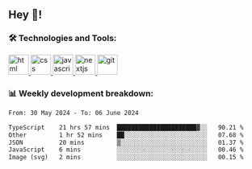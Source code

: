 ## Hey 👋!

###  🛠 Technologies and Tools:
 
 <a href="https://developer.mozilla.org/en-US/docs/Web/HTML" target="_blank"> <img src="https://www.vectorlogo.zone/logos/w3_html5/w3_html5-icon.svg" alt="html" width="40" height="40"/> </a>
 <a href="https://developer.mozilla.org/en-US/docs/Web/CSS" target="_blank"> <img src="https://user-images.githubusercontent.com/67515119/120896181-18628280-c629-11eb-86b4-3a5814712431.png" alt="css" width="40" height="40"/> </a>
 <a href="https://developer.mozilla.org/en-US/docs/Web/JavaScript" target="_blank"> <img src="https://cdn.worldvectorlogo.com/logos/javascript-1.svg" alt="javascript" width="40" height="40"/> </a>
 <a href="https://nextjs.org/" target="_blank"> <img src="https://cdn.worldvectorlogo.com/logos/next-js.svg" alt="nextjs" width="40" height="40"/> </a>
 <a href="https://git-scm.com/" target="_blank"> <img src="https://www.vectorlogo.zone/logos/git-scm/git-scm-icon.svg" alt="git" width="40" height="40"/> </a>

 
### 📊 Weekly development breakdown:

<!--START_SECTION:waka-->

```txt
From: 30 May 2024 - To: 06 June 2024

TypeScript    21 hrs 57 mins  ██████████████████████▓░░   90.21 %
Other         1 hr 52 mins    ██░░░░░░░░░░░░░░░░░░░░░░░   07.68 %
JSON          20 mins         ▒░░░░░░░░░░░░░░░░░░░░░░░░   01.37 %
JavaScript    6 mins          ░░░░░░░░░░░░░░░░░░░░░░░░░   00.46 %
Image (svg)   2 mins          ░░░░░░░░░░░░░░░░░░░░░░░░░   00.15 %
```

<!--END_SECTION:waka-->


